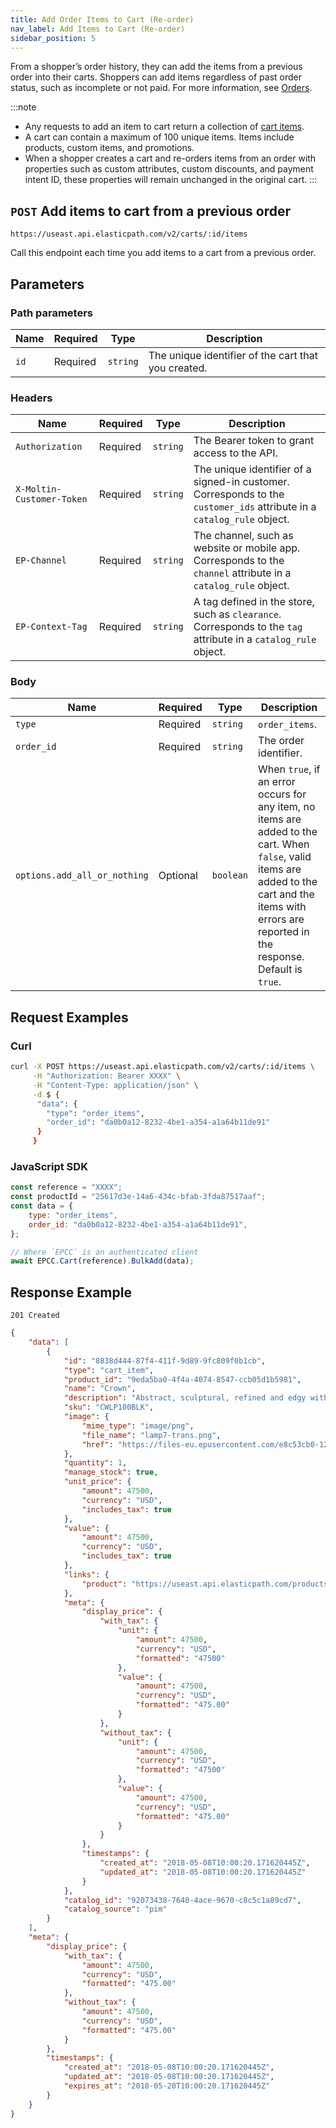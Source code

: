 ```yaml
---
title: Add Order Items to Cart (Re-order)
nav_label: Add Items to Cart (Re-order)
sidebar_position: 5
---
```


From a shopper’s order history, they can add the items from a previous order into their carts. Shoppers can add items regardless of past order status, such as incomplete or not paid. For more information, see [Orders](/docs/carts-orders/orders).

:::note
- Any requests to add an item to cart return a collection of [cart items](/docs/commerce-cloud/carts/cart-items/cart-items-overview).
- A cart can contain a maximum of 100 unique items. Items include products, custom items, and promotions.
- When a shopper creates a cart and re-orders items from an order with properties such as custom attributes, custom discounts, and payment intent ID, these properties will remain unchanged in the original cart.
:::

## `POST` Add items to cart from a previous order

```http
https://useast.api.elasticpath.com/v2/carts/:id/items
```

Call this endpoint each time you add items to a cart from a previous order.

## Parameters

### Path parameters

| Name        | Required | Type     | Description                                      |
| ----------- | -------- | -------- | ------------------------------------------------ |
| `id` | Required | `string` | The unique identifier of the cart that you created. |

### Headers

| Name | Required | Type | Description |
| --- | --- | --- | --- |
| `Authorization` | Required | `string` | The Bearer token to grant access to the API. |
| `X-Moltin-Customer-Token` | Required | `string` | The unique identifier of a signed-in customer. Corresponds to the `customer_ids` attribute in a `catalog_rule` object. |
| `EP-Channel`  | Required | `string` | The channel, such as website or mobile app. Corresponds to the `channel` attribute in a `catalog_rule` object.
| `EP-Context-Tag` | Required | `string` | A tag defined in the store, such as `clearance`. Corresponds to the `tag` attribute in a `catalog_rule` object. |

### Body

| Name                         | Required | Type      | Description                                                                                                                                                                                              |
| ---------------------------- | -------- | --------- | -------------------------------------------------------------------------------------------------------------------------------------------------------------------------------------------------------- |
| `type`                       | Required | `string`  | `order_items`.                                                                                                                                                                                           |
| `order_id`                   | Required | `string`  | The order identifier.                                                                                                                                                                                    |
| `options.add_all_or_nothing` | Optional | `boolean` | When `true`, if an error occurs for any item, no items are added to the cart. When `false`, valid items are added to the cart and the items with errors are reported in the response. Default is `true`. |

## Request Examples

### Curl

```bash
curl -X POST https://useast.api.elasticpath.com/v2/carts/:id/items \
     -H "Authorization: Bearer XXXX" \
     -H "Content-Type: application/json" \
     -d $ {
      "data": {
        "type": "order_items",
        "order_id": "da0b0a12-8232-4be1-a354-a1a64b11de91"
      }
     }
```

### JavaScript SDK

```javascript
const reference = "XXXX";
const productId = "25617d3e-14a6-434c-bfab-3fda87517aaf";
const data = {
    type: "order_items",
    order_id: "da0b0a12-8232-4be1-a354-a1a64b11de91",
};

// Where `EPCC` is an authenticated client
await EPCC.Cart(reference).BulkAdd(data);
```

## Response Example

`201 Created`

```json
{
    "data": [
        {
            "id": "8838d444-87f4-411f-9d89-9fc809f0b1cb",
            "type": "cart_item",
            "product_id": "9eda5ba0-4f4a-4074-8547-ccb05d1b5981",
            "name": "Crown",
            "description": "Abstract, sculptural, refined and edgy with a modern twist. Its symmetrical, spoked structure generates a clever geometric presence, which works well in a contemporary environment.",
            "sku": "CWLP100BLK",
            "image": {
                "mime_type": "image/png",
                "file_name": "lamp7-trans.png",
                "href": "https://files-eu.epusercontent.com/e8c53cb0-120d-4ea5-8941-ce74dec06038/7cc08cbb-256e-4271-9b01-d03a9fac9f0a.png"
            },
            "quantity": 1,
            "manage_stock": true,
            "unit_price": {
                "amount": 47500,
                "currency": "USD",
                "includes_tax": true
            },
            "value": {
                "amount": 47500,
                "currency": "USD",
                "includes_tax": true
            },
            "links": {
                "product": "https://useast.api.elasticpath.com/products/9eda5ba0-4f4a-4074-8547-ccb05d1b5981"
            },
            "meta": {
                "display_price": {
                    "with_tax": {
                        "unit": {
                            "amount": 47500,
                            "currency": "USD",
                            "formatted": "47500"
                        },
                        "value": {
                            "amount": 47500,
                            "currency": "USD",
                            "formatted": "475.00"
                        }
                    },
                    "without_tax": {
                        "unit": {
                            "amount": 47500,
                            "currency": "USD",
                            "formatted": "47500"
                        },
                        "value": {
                            "amount": 47500,
                            "currency": "USD",
                            "formatted": "475.00"
                        }
                    }
                },
                "timestamps": {
                    "created_at": "2018-05-08T10:00:20.171620445Z",
                    "updated_at": "2018-05-08T10:00:20.171620445Z"
                }
            },
            "catalog_id": "92073438-7640-4ace-9670-c8c5c1a89cd7",
            "catalog_source": "pim"
        }
    ],
    "meta": {
        "display_price": {
            "with_tax": {
                "amount": 47500,
                "currency": "USD",
                "formatted": "475.00"
            },
            "without_tax": {
                "amount": 47500,
                "currency": "USD",
                "formatted": "475.00"
            }
        },
        "timestamps": {
            "created_at": "2018-05-08T10:00:20.171620445Z",
            "updated_at": "2018-05-08T10:00:20.171620445Z",
            "expires_at": "2018-05-20T10:00:20.171620445Z"
        }
    }
}
```
